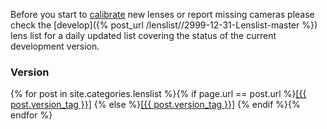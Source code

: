 
Before you start to [calibrate](/calibration/) new lenses or report missing cameras please check the [develop]({% post_url /lenslist//2999-12-31-Lenslist-master %}) lens list for a daily updated list covering the status of the current development version.

### Version ###
{% for post in site.categories.lenslist %}{% if page.url == post.url %}<a href="{{ post.url }}" class="active">[{{ post.version_tag }}]</a>&nbsp;{% else %}<a href="{{ post.url }}">[{{ post.version_tag }}]</a>&nbsp;{% endif %}{% endfor %}

